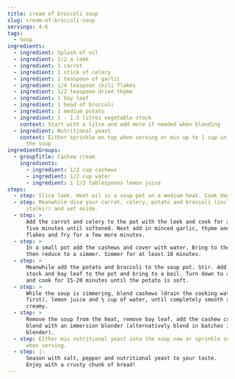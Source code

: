 ```yaml
---
title: cream of broccoli soup
slug: cream-of-broccoli-soup
servings: 4-6
tags:
  - Soup
ingredients:
  - ingredient: Splash of oil
  - ingredient: 1/2 a leek
  - ingredient: 1 carrot
  - ingredient: 1 stick of celery
  - ingredient: 1 teaspoon of garlic
  - ingredient: 1/4 teaspoon chili flakes
  - ingredient: 1/2 teaspoon dried thyme
  - ingredient: 1 bay leaf
  - ingredient: 1 head of broccoli
  - ingredient: 1 medium potato
  - ingredient: 1 - 1.5 litres vegetable stock
    context: Start with a litre and add more if needed when blending
  - ingredient: Nutritional yeast
    context: Either sprinkle on top when serving or mix up to 1 cup in when blending
      the soup
ingredientGroups:
  - groupTitle: Cashew cream
    ingredients:
      - ingredient: 1/2 cup cashews
      - ingredient: 1/2 cup water
      - ingredient: 1 1/2 tablespoons lemon juice
steps:
  - step: Slice leek. Heat oil in a soup pot on a medium heat. Cook down leek.
  - step: Meanwhile dice your carrot, celery, potato and broccoli (including the
      stalks!) and set aside.
  - step: >
      Add the carrot and celery to the pot with the leek and cook for around
      five minutes until softened. Next add in minced garlic, thyme and chili
      flakes and fry for a few more minutes.
  - step: >
      In a small pot add the cashews and cover with water. Bring to the boil
      then reduce to a simmer. Simmer for at least 10 minutes.
  - step: >
      Meanwhile add the potato and broccoli to the soup pot. Stir. Add vegetable
      stock and bay leaf to the pot and bring to a boil. Turn down to a simmer
      and cook for 15-20 minutes until the potato is soft. 
  - step: >
      While the soup is simmering, blend cashews (drain the cooking water
      first), lemon juice and ½ cup of water, until completely smooth and
      creamy. 
  - step: >
      Remove the soup from the heat, remove bay leaf, add the cashew cream and
      blend with an immersion blender (alternatively blend in batches in a
      blender). 
  - step: Either mix nutritional yeast into the soup now or sprinkle some on top
      when serving.
  - step: |-
      Season with salt, pepper and nutritional yeast to your taste. 
      Enjoy with a crusty chunk of bread!
---
```

